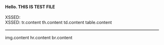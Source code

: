 <h4>Hello. THIS IS TEST FILE</h4>
<div>XSSED:</div>
XSSED:<walkthrough-web-preview-icon accesskey="accesskey.value<xxx>'sd" autocapitalize="autocapitalize.value<xxx>'sd" class="class.value<xxx>'sd" contenteditable="contenteditable.value<xxx>'sd" data-xss="data-*.value<xxx>'sd" dir="dir.value<xxx>'sd" draggable="draggable.value<xxx>'sd" hidden="hidden.value<xxx>'sd" id="id.value<xxx>'sd" itemprop="itemprop.value<xxx>'sd" lang="lang.value<xxx>'sd" role="role.value<xxx>'sd" slot="slot.value<xxx>'sd" spellcheck="spellcheck.value<xxx>'sd" style="style.value<xxx>'sd" tabindex="tabindex.value<xxx>'sd" title="title.value<xxx>'sd" translate="translate.value<xxx>'sd">walkthrough-web-preview-icon.content</walkthrough-web-preview-icon>
<walkthrough-watcher-block accesskey="accesskey.value<xxx>'sd" autocapitalize="autocapitalize.value<xxx>'sd" class="class.value<xxx>'sd" contenteditable="contenteditable.value<xxx>'sd" data-xss="data-*.value<xxx>'sd" dir="dir.value<xxx>'sd" draggable="draggable.value<xxx>'sd" hidden="hidden.value<xxx>'sd" id="id.value<xxx>'sd" itemprop="itemprop.value<xxx>'sd" lang="lang.value<xxx>'sd" role="role.value<xxx>'sd" slot="slot.value<xxx>'sd" spellcheck="spellcheck.value<xxx>'sd" style="style.value<xxx>'sd" tabindex="tabindex.value<xxx>'sd" title="title.value<xxx>'sd" translate="translate.value<xxx>'sd">walkthrough-watcher-block.content</walkthrough-watcher-block>
<walkthrough-visibility-analytics accesskey="accesskey.value<xxx>'sd" autocapitalize="autocapitalize.value<xxx>'sd" class="class.value<xxx>'sd" contenteditable="contenteditable.value<xxx>'sd" data-xss="data-*.value<xxx>'sd" dir="dir.value<xxx>'sd" draggable="draggable.value<xxx>'sd" hidden="hidden.value<xxx>'sd" id="id.value<xxx>'sd" itemprop="itemprop.value<xxx>'sd" lang="lang.value<xxx>'sd" role="role.value<xxx>'sd" slot="slot.value<xxx>'sd" spellcheck="spellcheck.value<xxx>'sd" style="style.value<xxx>'sd" tabindex="tabindex.value<xxx>'sd" title="title.value<xxx>'sd" translate="translate.value<xxx>'sd">walkthrough-visibility-analytics.content</walkthrough-visibility-analytics>
<walkthrough-tutorial-duration accesskey="accesskey.value<xxx>'sd" autocapitalize="autocapitalize.value<xxx>'sd" class="class.value<xxx>'sd" contenteditable="contenteditable.value<xxx>'sd" data-xss="data-*.value<xxx>'sd" dir="dir.value<xxx>'sd" draggable="draggable.value<xxx>'sd" hidden="hidden.value<xxx>'sd" id="id.value<xxx>'sd" itemprop="itemprop.value<xxx>'sd" lang="lang.value<xxx>'sd" role="role.value<xxx>'sd" slot="slot.value<xxx>'sd" spellcheck="spellcheck.value<xxx>'sd" style="style.value<xxx>'sd" tabindex="tabindex.value<xxx>'sd" title="title.value<xxx>'sd" translate="translate.value<xxx>'sd">walkthrough-tutorial-duration.content</walkthrough-tutorial-duration>
<walkthrough-tutorial-difficulty accesskey="accesskey.value<xxx>'sd" autocapitalize="autocapitalize.value<xxx>'sd" class="class.value<xxx>'sd" contenteditable="contenteditable.value<xxx>'sd" data-xss="data-*.value<xxx>'sd" dir="dir.value<xxx>'sd" draggable="draggable.value<xxx>'sd" hidden="hidden.value<xxx>'sd" id="id.value<xxx>'sd" itemprop="itemprop.value<xxx>'sd" lang="lang.value<xxx>'sd" role="role.value<xxx>'sd" slot="slot.value<xxx>'sd" spellcheck="spellcheck.value<xxx>'sd" style="style.value<xxx>'sd" tabindex="tabindex.value<xxx>'sd" title="title.value<xxx>'sd" translate="translate.value<xxx>'sd">walkthrough-tutorial-difficulty.content</walkthrough-tutorial-difficulty>
<walkthrough-tutorial-card accesskey="accesskey.value<xxx>'sd" autocapitalize="autocapitalize.value<xxx>'sd" class="class.value<xxx>'sd" contenteditable="contenteditable.value<xxx>'sd" data-xss="data-*.value<xxx>'sd" dir="dir.value<xxx>'sd" draggable="draggable.value<xxx>'sd" hidden="hidden.value<xxx>'sd" id="id.value<xxx>'sd" itemprop="itemprop.value<xxx>'sd" lang="lang.value<xxx>'sd" role="role.value<xxx>'sd" slot="slot.value<xxx>'sd" spellcheck="spellcheck.value<xxx>'sd" style="style.value<xxx>'sd" tabindex="tabindex.value<xxx>'sd" title="title.value<xxx>'sd" translate="translate.value<xxx>'sd">walkthrough-tutorial-card.content</walkthrough-tutorial-card>
<walkthrough-test accesskey="accesskey.value<xxx>'sd" autocapitalize="autocapitalize.value<xxx>'sd" class="class.value<xxx>'sd" contenteditable="contenteditable.value<xxx>'sd" data-xss="data-*.value<xxx>'sd" dir="dir.value<xxx>'sd" draggable="draggable.value<xxx>'sd" hidden="hidden.value<xxx>'sd" id="id.value<xxx>'sd" itemprop="itemprop.value<xxx>'sd" lang="lang.value<xxx>'sd" role="role.value<xxx>'sd" slot="slot.value<xxx>'sd" spellcheck="spellcheck.value<xxx>'sd" style="style.value<xxx>'sd" tabindex="tabindex.value<xxx>'sd" title="title.value<xxx>'sd" translate="translate.value<xxx>'sd">walkthrough-test.content</walkthrough-test>
<walkthrough-spotlight-pointer accesskey="accesskey.value<xxx>'sd" autocapitalize="autocapitalize.value<xxx>'sd" class="class.value<xxx>'sd" contenteditable="contenteditable.value<xxx>'sd" data-xss="data-*.value<xxx>'sd" dir="dir.value<xxx>'sd" draggable="draggable.value<xxx>'sd" hidden="hidden.value<xxx>'sd" id="id.value<xxx>'sd" itemprop="itemprop.value<xxx>'sd" lang="lang.value<xxx>'sd" role="role.value<xxx>'sd" slot="slot.value<xxx>'sd" spellcheck="spellcheck.value<xxx>'sd" style="style.value<xxx>'sd" tabindex="tabindex.value<xxx>'sd" title="title.value<xxx>'sd" translate="translate.value<xxx>'sd">walkthrough-spotlight-pointer.content</walkthrough-spotlight-pointer>
<walkthrough-related-content accesskey="accesskey.value<xxx>'sd" autocapitalize="autocapitalize.value<xxx>'sd" class="class.value<xxx>'sd" contenteditable="contenteditable.value<xxx>'sd" data-xss="data-*.value<xxx>'sd" dir="dir.value<xxx>'sd" draggable="draggable.value<xxx>'sd" hidden="hidden.value<xxx>'sd" id="id.value<xxx>'sd" itemprop="itemprop.value<xxx>'sd" lang="lang.value<xxx>'sd" role="role.value<xxx>'sd" slot="slot.value<xxx>'sd" spellcheck="spellcheck.value<xxx>'sd" style="style.value<xxx>'sd" tabindex="tabindex.value<xxx>'sd" title="title.value<xxx>'sd" translate="translate.value<xxx>'sd">walkthrough-related-content.content</walkthrough-related-content>
<walkthrough-project-setup accesskey="accesskey.value<xxx>'sd" autocapitalize="autocapitalize.value<xxx>'sd" class="class.value<xxx>'sd" contenteditable="contenteditable.value<xxx>'sd" data-xss="data-*.value<xxx>'sd" dir="dir.value<xxx>'sd" draggable="draggable.value<xxx>'sd" hidden="hidden.value<xxx>'sd" id="id.value<xxx>'sd" itemprop="itemprop.value<xxx>'sd" lang="lang.value<xxx>'sd" role="role.value<xxx>'sd" slot="slot.value<xxx>'sd" spellcheck="spellcheck.value<xxx>'sd" style="style.value<xxx>'sd" tabindex="tabindex.value<xxx>'sd" title="title.value<xxx>'sd" translate="translate.value<xxx>'sd">walkthrough-project-setup.content</walkthrough-project-setup>
<walkthrough-pin-section-icon accesskey="accesskey.value<xxx>'sd" autocapitalize="autocapitalize.value<xxx>'sd" class="class.value<xxx>'sd" contenteditable="contenteditable.value<xxx>'sd" data-xss="data-*.value<xxx>'sd" dir="dir.value<xxx>'sd" draggable="draggable.value<xxx>'sd" hidden="hidden.value<xxx>'sd" id="id.value<xxx>'sd" itemprop="itemprop.value<xxx>'sd" lang="lang.value<xxx>'sd" role="role.value<xxx>'sd" slot="slot.value<xxx>'sd" spellcheck="spellcheck.value<xxx>'sd" style="style.value<xxx>'sd" tabindex="tabindex.value<xxx>'sd" title="title.value<xxx>'sd" translate="translate.value<xxx>'sd">walkthrough-pin-section-icon.content</walkthrough-pin-section-icon>
<walkthrough-path-nav accesskey="accesskey.value<xxx>'sd" autocapitalize="autocapitalize.value<xxx>'sd" class="class.value<xxx>'sd" contenteditable="contenteditable.value<xxx>'sd" data-xss="data-*.value<xxx>'sd" dir="dir.value<xxx>'sd" draggable="draggable.value<xxx>'sd" hidden="hidden.value<xxx>'sd" id="id.value<xxx>'sd" itemprop="itemprop.value<xxx>'sd" lang="lang.value<xxx>'sd" role="role.value<xxx>'sd" slot="slot.value<xxx>'sd" spellcheck="spellcheck.value<xxx>'sd" style="style.value<xxx>'sd" tabindex="tabindex.value<xxx>'sd" title="title.value<xxx>'sd" translate="translate.value<xxx>'sd">walkthrough-path-nav.content</walkthrough-path-nav>
<walkthrough-panel-category accesskey="accesskey.value<xxx>'sd" autocapitalize="autocapitalize.value<xxx>'sd" class="class.value<xxx>'sd" contenteditable="contenteditable.value<xxx>'sd" data-xss="data-*.value<xxx>'sd" dir="dir.value<xxx>'sd" draggable="draggable.value<xxx>'sd" hidden="hidden.value<xxx>'sd" id="id.value<xxx>'sd" itemprop="itemprop.value<xxx>'sd" lang="lang.value<xxx>'sd" role="role.value<xxx>'sd" slot="slot.value<xxx>'sd" spellcheck="spellcheck.value<xxx>'sd" style="style.value<xxx>'sd" tabindex="tabindex.value<xxx>'sd" title="title.value<xxx>'sd" translate="translate.value<xxx>'sd">walkthrough-panel-category.content</walkthrough-panel-category>
<walkthrough-open-cloud-shell-button accesskey="accesskey.value<xxx>'sd" autocapitalize="autocapitalize.value<xxx>'sd" class="class.value<xxx>'sd" contenteditable="contenteditable.value<xxx>'sd" data-xss="data-*.value<xxx>'sd" dir="dir.value<xxx>'sd" draggable="draggable.value<xxx>'sd" hidden="hidden.value<xxx>'sd" id="id.value<xxx>'sd" itemprop="itemprop.value<xxx>'sd" lang="lang.value<xxx>'sd" role="role.value<xxx>'sd" slot="slot.value<xxx>'sd" spellcheck="spellcheck.value<xxx>'sd" style="style.value<xxx>'sd" tabindex="tabindex.value<xxx>'sd" title="title.value<xxx>'sd" translate="translate.value<xxx>'sd">walkthrough-open-cloud-shell-button.content</walkthrough-open-cloud-shell-button>
<walkthrough-notification-menu-icon accesskey="accesskey.value<xxx>'sd" autocapitalize="autocapitalize.value<xxx>'sd" class="class.value<xxx>'sd" contenteditable="contenteditable.value<xxx>'sd" data-xss="data-*.value<xxx>'sd" dir="dir.value<xxx>'sd" draggable="draggable.value<xxx>'sd" hidden="hidden.value<xxx>'sd" id="id.value<xxx>'sd" itemprop="itemprop.value<xxx>'sd" lang="lang.value<xxx>'sd" role="role.value<xxx>'sd" slot="slot.value<xxx>'sd" spellcheck="spellcheck.value<xxx>'sd" style="style.value<xxx>'sd" tabindex="tabindex.value<xxx>'sd" title="title.value<xxx>'sd" translate="translate.value<xxx>'sd">walkthrough-notification-menu-icon.content</walkthrough-notification-menu-icon>
<walkthrough-nav-menu-icon accesskey="accesskey.value<xxx>'sd" autocapitalize="autocapitalize.value<xxx>'sd" class="class.value<xxx>'sd" contenteditable="contenteditable.value<xxx>'sd" data-xss="data-*.value<xxx>'sd" dir="dir.value<xxx>'sd" draggable="draggable.value<xxx>'sd" hidden="hidden.value<xxx>'sd" id="id.value<xxx>'sd" itemprop="itemprop.value<xxx>'sd" lang="lang.value<xxx>'sd" role="role.value<xxx>'sd" slot="slot.value<xxx>'sd" spellcheck="spellcheck.value<xxx>'sd" style="style.value<xxx>'sd" tabindex="tabindex.value<xxx>'sd" title="title.value<xxx>'sd" translate="translate.value<xxx>'sd">walkthrough-nav-menu-icon.content</walkthrough-nav-menu-icon>
<walkthrough-more-icon accesskey="accesskey.value<xxx>'sd" autocapitalize="autocapitalize.value<xxx>'sd" class="class.value<xxx>'sd" contenteditable="contenteditable.value<xxx>'sd" data-xss="data-*.value<xxx>'sd" dir="dir.value<xxx>'sd" draggable="draggable.value<xxx>'sd" hidden="hidden.value<xxx>'sd" id="id.value<xxx>'sd" itemprop="itemprop.value<xxx>'sd" lang="lang.value<xxx>'sd" role="role.value<xxx>'sd" slot="slot.value<xxx>'sd" spellcheck="spellcheck.value<xxx>'sd" style="style.value<xxx>'sd" tabindex="tabindex.value<xxx>'sd" title="title.value<xxx>'sd" translate="translate.value<xxx>'sd">walkthrough-more-icon.content</walkthrough-more-icon>
<walkthrough-more-horizontal-icon accesskey="accesskey.value<xxx>'sd" autocapitalize="autocapitalize.value<xxx>'sd" class="class.value<xxx>'sd" contenteditable="contenteditable.value<xxx>'sd" data-xss="data-*.value<xxx>'sd" dir="dir.value<xxx>'sd" draggable="draggable.value<xxx>'sd" hidden="hidden.value<xxx>'sd" id="id.value<xxx>'sd" itemprop="itemprop.value<xxx>'sd" lang="lang.value<xxx>'sd" role="role.value<xxx>'sd" slot="slot.value<xxx>'sd" spellcheck="spellcheck.value<xxx>'sd" style="style.value<xxx>'sd" tabindex="tabindex.value<xxx>'sd" title="title.value<xxx>'sd" translate="translate.value<xxx>'sd">walkthrough-more-horizontal-icon.content</walkthrough-more-horizontal-icon>
<walkthrough-load-tutorial-url accesskey="accesskey.value<xxx>'sd" autocapitalize="autocapitalize.value<xxx>'sd" class="class.value<xxx>'sd" contenteditable="contenteditable.value<xxx>'sd" data-xss="data-*.value<xxx>'sd" dir="dir.value<xxx>'sd" draggable="draggable.value<xxx>'sd" hidden="hidden.value<xxx>'sd" id="id.value<xxx>'sd" itemprop="itemprop.value<xxx>'sd" lang="lang.value<xxx>'sd" role="role.value<xxx>'sd" slot="slot.value<xxx>'sd" spellcheck="spellcheck.value<xxx>'sd" style="style.value<xxx>'sd" tabindex="tabindex.value<xxx>'sd" title="title.value<xxx>'sd" translate="translate.value<xxx>'sd">walkthrough-load-tutorial-url.content</walkthrough-load-tutorial-url>
<walkthrough-inline-feedback accesskey="accesskey.value<xxx>'sd" autocapitalize="autocapitalize.value<xxx>'sd" class="class.value<xxx>'sd" contenteditable="contenteditable.value<xxx>'sd" data-xss="data-*.value<xxx>'sd" dir="dir.value<xxx>'sd" draggable="draggable.value<xxx>'sd" hidden="hidden.value<xxx>'sd" id="id.value<xxx>'sd" itemprop="itemprop.value<xxx>'sd" lang="lang.value<xxx>'sd" role="role.value<xxx>'sd" slot="slot.value<xxx>'sd" spellcheck="spellcheck.value<xxx>'sd" style="style.value<xxx>'sd" tabindex="tabindex.value<xxx>'sd" title="title.value<xxx>'sd" translate="translate.value<xxx>'sd">walkthrough-inline-feedback.content</walkthrough-inline-feedback>
<walkthrough-info-message accesskey="accesskey.value<xxx>'sd" autocapitalize="autocapitalize.value<xxx>'sd" class="class.value<xxx>'sd" contenteditable="contenteditable.value<xxx>'sd" data-xss="data-*.value<xxx>'sd" dir="dir.value<xxx>'sd" draggable="draggable.value<xxx>'sd" hidden="hidden.value<xxx>'sd" id="id.value<xxx>'sd" itemprop="itemprop.value<xxx>'sd" lang="lang.value<xxx>'sd" role="role.value<xxx>'sd" slot="slot.value<xxx>'sd" spellcheck="spellcheck.value<xxx>'sd" style="style.value<xxx>'sd" tabindex="tabindex.value<xxx>'sd" title="title.value<xxx>'sd" translate="translate.value<xxx>'sd">walkthrough-info-message.content</walkthrough-info-message>
<walkthrough-header-content accesskey="accesskey.value<xxx>'sd" autocapitalize="autocapitalize.value<xxx>'sd" class="class.value<xxx>'sd" contenteditable="contenteditable.value<xxx>'sd" data-xss="data-*.value<xxx>'sd" dir="dir.value<xxx>'sd" draggable="draggable.value<xxx>'sd" hidden="hidden.value<xxx>'sd" id="id.value<xxx>'sd" itemprop="itemprop.value<xxx>'sd" lang="lang.value<xxx>'sd" role="role.value<xxx>'sd" slot="slot.value<xxx>'sd" spellcheck="spellcheck.value<xxx>'sd" style="style.value<xxx>'sd" tabindex="tabindex.value<xxx>'sd" title="title.value<xxx>'sd" translate="translate.value<xxx>'sd">walkthrough-header-content.content</walkthrough-header-content>
<walkthrough-footnote accesskey="accesskey.value<xxx>'sd" autocapitalize="autocapitalize.value<xxx>'sd" class="class.value<xxx>'sd" contenteditable="contenteditable.value<xxx>'sd" data-xss="data-*.value<xxx>'sd" dir="dir.value<xxx>'sd" draggable="draggable.value<xxx>'sd" hidden="hidden.value<xxx>'sd" id="id.value<xxx>'sd" itemprop="itemprop.value<xxx>'sd" lang="lang.value<xxx>'sd" role="role.value<xxx>'sd" slot="slot.value<xxx>'sd" spellcheck="spellcheck.value<xxx>'sd" style="style.value<xxx>'sd" tabindex="tabindex.value<xxx>'sd" title="title.value<xxx>'sd" translate="translate.value<xxx>'sd">walkthrough-footnote.content</walkthrough-footnote>
<walkthrough-finish-button accesskey="accesskey.value<xxx>'sd" autocapitalize="autocapitalize.value<xxx>'sd" class="class.value<xxx>'sd" contenteditable="contenteditable.value<xxx>'sd" data-xss="data-*.value<xxx>'sd" dir="dir.value<xxx>'sd" draggable="draggable.value<xxx>'sd" hidden="hidden.value<xxx>'sd" id="id.value<xxx>'sd" itemprop="itemprop.value<xxx>'sd" lang="lang.value<xxx>'sd" role="role.value<xxx>'sd" slot="slot.value<xxx>'sd" spellcheck="spellcheck.value<xxx>'sd" style="style.value<xxx>'sd" tabindex="tabindex.value<xxx>'sd" title="title.value<xxx>'sd" translate="translate.value<xxx>'sd">walkthrough-finish-button.content</walkthrough-finish-button>
<walkthrough-enable-apis accesskey="accesskey.value<xxx>'sd" autocapitalize="autocapitalize.value<xxx>'sd" class="class.value<xxx>'sd" contenteditable="contenteditable.value<xxx>'sd" data-xss="data-*.value<xxx>'sd" dir="dir.value<xxx>'sd" draggable="draggable.value<xxx>'sd" hidden="hidden.value<xxx>'sd" id="id.value<xxx>'sd" itemprop="itemprop.value<xxx>'sd" lang="lang.value<xxx>'sd" role="role.value<xxx>'sd" slot="slot.value<xxx>'sd" spellcheck="spellcheck.value<xxx>'sd" style="style.value<xxx>'sd" tabindex="tabindex.value<xxx>'sd" title="title.value<xxx>'sd" translate="translate.value<xxx>'sd">walkthrough-enable-apis.content</walkthrough-enable-apis>
<walkthrough-editor-spotlight accesskey="accesskey.value<xxx>'sd" autocapitalize="autocapitalize.value<xxx>'sd" class="class.value<xxx>'sd" contenteditable="contenteditable.value<xxx>'sd" data-xss="data-*.value<xxx>'sd" dir="dir.value<xxx>'sd" draggable="draggable.value<xxx>'sd" hidden="hidden.value<xxx>'sd" id="id.value<xxx>'sd" itemprop="itemprop.value<xxx>'sd" lang="lang.value<xxx>'sd" role="role.value<xxx>'sd" slot="slot.value<xxx>'sd" spellcheck="spellcheck.value<xxx>'sd" style="style.value<xxx>'sd" tabindex="tabindex.value<xxx>'sd" title="title.value<xxx>'sd" translate="translate.value<xxx>'sd">walkthrough-editor-spotlight.content</walkthrough-editor-spotlight>
<walkthrough-editor-select-regex accesskey="accesskey.value<xxx>'sd" autocapitalize="autocapitalize.value<xxx>'sd" class="class.value<xxx>'sd" contenteditable="contenteditable.value<xxx>'sd" data-xss="data-*.value<xxx>'sd" dir="dir.value<xxx>'sd" draggable="draggable.value<xxx>'sd" hidden="hidden.value<xxx>'sd" id="id.value<xxx>'sd" itemprop="itemprop.value<xxx>'sd" lang="lang.value<xxx>'sd" role="role.value<xxx>'sd" slot="slot.value<xxx>'sd" spellcheck="spellcheck.value<xxx>'sd" style="style.value<xxx>'sd" tabindex="tabindex.value<xxx>'sd" title="title.value<xxx>'sd" translate="translate.value<xxx>'sd">walkthrough-editor-select-regex.content</walkthrough-editor-select-regex>
<walkthrough-editor-select-line accesskey="accesskey.value<xxx>'sd" autocapitalize="autocapitalize.value<xxx>'sd" class="class.value<xxx>'sd" contenteditable="contenteditable.value<xxx>'sd" data-xss="data-*.value<xxx>'sd" dir="dir.value<xxx>'sd" draggable="draggable.value<xxx>'sd" hidden="hidden.value<xxx>'sd" id="id.value<xxx>'sd" itemprop="itemprop.value<xxx>'sd" lang="lang.value<xxx>'sd" role="role.value<xxx>'sd" slot="slot.value<xxx>'sd" spellcheck="spellcheck.value<xxx>'sd" style="style.value<xxx>'sd" tabindex="tabindex.value<xxx>'sd" title="title.value<xxx>'sd" translate="translate.value<xxx>'sd">walkthrough-editor-select-line.content</walkthrough-editor-select-line>
<walkthrough-editor-open-file accesskey="accesskey.value<xxx>'sd" autocapitalize="autocapitalize.value<xxx>'sd" class="class.value<xxx>'sd" contenteditable="contenteditable.value<xxx>'sd" data-xss="data-*.value<xxx>'sd" dir="dir.value<xxx>'sd" draggable="draggable.value<xxx>'sd" hidden="hidden.value<xxx>'sd" id="id.value<xxx>'sd" itemprop="itemprop.value<xxx>'sd" lang="lang.value<xxx>'sd" role="role.value<xxx>'sd" slot="slot.value<xxx>'sd" spellcheck="spellcheck.value<xxx>'sd" style="style.value<xxx>'sd" tabindex="tabindex.value<xxx>'sd" title="title.value<xxx>'sd" translate="translate.value<xxx>'sd">walkthrough-editor-open-file.content</walkthrough-editor-open-file>
<walkthrough-disable-features accesskey="accesskey.value<xxx>'sd" autocapitalize="autocapitalize.value<xxx>'sd" class="class.value<xxx>'sd" contenteditable="contenteditable.value<xxx>'sd" data-xss="data-*.value<xxx>'sd" dir="dir.value<xxx>'sd" draggable="draggable.value<xxx>'sd" hidden="hidden.value<xxx>'sd" id="id.value<xxx>'sd" itemprop="itemprop.value<xxx>'sd" lang="lang.value<xxx>'sd" role="role.value<xxx>'sd" slot="slot.value<xxx>'sd" spellcheck="spellcheck.value<xxx>'sd" style="style.value<xxx>'sd" tabindex="tabindex.value<xxx>'sd" title="title.value<xxx>'sd" translate="translate.value<xxx>'sd">walkthrough-disable-features.content</walkthrough-disable-features>
<walkthrough-conclusion-trophy accesskey="accesskey.value<xxx>'sd" autocapitalize="autocapitalize.value<xxx>'sd" class="class.value<xxx>'sd" contenteditable="contenteditable.value<xxx>'sd" data-xss="data-*.value<xxx>'sd" dir="dir.value<xxx>'sd" draggable="draggable.value<xxx>'sd" hidden="hidden.value<xxx>'sd" id="id.value<xxx>'sd" itemprop="itemprop.value<xxx>'sd" lang="lang.value<xxx>'sd" role="role.value<xxx>'sd" slot="slot.value<xxx>'sd" spellcheck="spellcheck.value<xxx>'sd" style="style.value<xxx>'sd" tabindex="tabindex.value<xxx>'sd" title="title.value<xxx>'sd" translate="translate.value<xxx>'sd">walkthrough-conclusion-trophy.content</walkthrough-conclusion-trophy>
<walkthrough-code-block accesskey="accesskey.value<xxx>'sd" autocapitalize="autocapitalize.value<xxx>'sd" class="class.value<xxx>'sd" contenteditable="contenteditable.value<xxx>'sd" data-xss="data-*.value<xxx>'sd" dir="dir.value<xxx>'sd" draggable="draggable.value<xxx>'sd" hidden="hidden.value<xxx>'sd" id="id.value<xxx>'sd" itemprop="itemprop.value<xxx>'sd" lang="lang.value<xxx>'sd" role="role.value<xxx>'sd" slot="slot.value<xxx>'sd" spellcheck="spellcheck.value<xxx>'sd" style="style.value<xxx>'sd" tabindex="tabindex.value<xxx>'sd" title="title.value<xxx>'sd" translate="translate.value<xxx>'sd">walkthrough-code-block.content</walkthrough-code-block>
<walkthrough-cloud-shell-settings-icon accesskey="accesskey.value<xxx>'sd" autocapitalize="autocapitalize.value<xxx>'sd" class="class.value<xxx>'sd" contenteditable="contenteditable.value<xxx>'sd" data-xss="data-*.value<xxx>'sd" dir="dir.value<xxx>'sd" draggable="draggable.value<xxx>'sd" hidden="hidden.value<xxx>'sd" id="id.value<xxx>'sd" itemprop="itemprop.value<xxx>'sd" lang="lang.value<xxx>'sd" role="role.value<xxx>'sd" slot="slot.value<xxx>'sd" spellcheck="spellcheck.value<xxx>'sd" style="style.value<xxx>'sd" tabindex="tabindex.value<xxx>'sd" title="title.value<xxx>'sd" translate="translate.value<xxx>'sd">walkthrough-cloud-shell-settings-icon.content</walkthrough-cloud-shell-settings-icon>
<walkthrough-cloud-shell-maximize-icon accesskey="accesskey.value<xxx>'sd" autocapitalize="autocapitalize.value<xxx>'sd" class="class.value<xxx>'sd" contenteditable="contenteditable.value<xxx>'sd" data-xss="data-*.value<xxx>'sd" dir="dir.value<xxx>'sd" draggable="draggable.value<xxx>'sd" hidden="hidden.value<xxx>'sd" id="id.value<xxx>'sd" itemprop="itemprop.value<xxx>'sd" lang="lang.value<xxx>'sd" role="role.value<xxx>'sd" slot="slot.value<xxx>'sd" spellcheck="spellcheck.value<xxx>'sd" style="style.value<xxx>'sd" tabindex="tabindex.value<xxx>'sd" title="title.value<xxx>'sd" translate="translate.value<xxx>'sd">walkthrough-cloud-shell-maximize-icon.content</walkthrough-cloud-shell-maximize-icon>
<walkthrough-cloud-shell-icon accesskey="accesskey.value<xxx>'sd" autocapitalize="autocapitalize.value<xxx>'sd" class="class.value<xxx>'sd" contenteditable="contenteditable.value<xxx>'sd" data-xss="data-*.value<xxx>'sd" dir="dir.value<xxx>'sd" draggable="draggable.value<xxx>'sd" hidden="hidden.value<xxx>'sd" id="id.value<xxx>'sd" itemprop="itemprop.value<xxx>'sd" lang="lang.value<xxx>'sd" role="role.value<xxx>'sd" slot="slot.value<xxx>'sd" spellcheck="spellcheck.value<xxx>'sd" style="style.value<xxx>'sd" tabindex="tabindex.value<xxx>'sd" title="title.value<xxx>'sd" translate="translate.value<xxx>'sd">walkthrough-cloud-shell-icon.content</walkthrough-cloud-shell-icon>
<walkthrough-cloud-shell-editor-icon accesskey="accesskey.value<xxx>'sd" autocapitalize="autocapitalize.value<xxx>'sd" class="class.value<xxx>'sd" contenteditable="contenteditable.value<xxx>'sd" data-xss="data-*.value<xxx>'sd" dir="dir.value<xxx>'sd" draggable="draggable.value<xxx>'sd" hidden="hidden.value<xxx>'sd" id="id.value<xxx>'sd" itemprop="itemprop.value<xxx>'sd" lang="lang.value<xxx>'sd" role="role.value<xxx>'sd" slot="slot.value<xxx>'sd" spellcheck="spellcheck.value<xxx>'sd" style="style.value<xxx>'sd" tabindex="tabindex.value<xxx>'sd" title="title.value<xxx>'sd" translate="translate.value<xxx>'sd">walkthrough-cloud-shell-editor-icon.content</walkthrough-cloud-shell-editor-icon>
<var accesskey="accesskey.value<xxx>'sd" autocapitalize="autocapitalize.value<xxx>'sd" class="class.value<xxx>'sd" contenteditable="contenteditable.value<xxx>'sd" data-xss="data-*.value<xxx>'sd" dir="dir.value<xxx>'sd" draggable="draggable.value<xxx>'sd" hidden="hidden.value<xxx>'sd" id="id.value<xxx>'sd" itemprop="itemprop.value<xxx>'sd" lang="lang.value<xxx>'sd" role="role.value<xxx>'sd" slot="slot.value<xxx>'sd" spellcheck="spellcheck.value<xxx>'sd" style="style.value<xxx>'sd" tabindex="tabindex.value<xxx>'sd" title="title.value<xxx>'sd" translate="translate.value<xxx>'sd">var.content</var>
<ul accesskey="accesskey.value<xxx>'sd" autocapitalize="autocapitalize.value<xxx>'sd" class="class.value<xxx>'sd" contenteditable="contenteditable.value<xxx>'sd" data-xss="data-*.value<xxx>'sd" dir="dir.value<xxx>'sd" draggable="draggable.value<xxx>'sd" hidden="hidden.value<xxx>'sd" id="id.value<xxx>'sd" itemprop="itemprop.value<xxx>'sd" lang="lang.value<xxx>'sd" role="role.value<xxx>'sd" slot="slot.value<xxx>'sd" spellcheck="spellcheck.value<xxx>'sd" style="style.value<xxx>'sd" tabindex="tabindex.value<xxx>'sd" title="title.value<xxx>'sd" translate="translate.value<xxx>'sd">ul.content</ul>
<tr align="align.value<xxx>'sd" bgcolor="bgcolor.value<xxx>'sd" accesskey="accesskey.value<xxx>'sd" autocapitalize="autocapitalize.value<xxx>'sd" class="class.value<xxx>'sd" contenteditable="contenteditable.value<xxx>'sd" data-xss="data-*.value<xxx>'sd" dir="dir.value<xxx>'sd" draggable="draggable.value<xxx>'sd" hidden="hidden.value<xxx>'sd" id="id.value<xxx>'sd" itemprop="itemprop.value<xxx>'sd" lang="lang.value<xxx>'sd" role="role.value<xxx>'sd" slot="slot.value<xxx>'sd" spellcheck="spellcheck.value<xxx>'sd" style="style.value<xxx>'sd" tabindex="tabindex.value<xxx>'sd" title="title.value<xxx>'sd" translate="translate.value<xxx>'sd">tr.content</tr>
<th align="align.value<xxx>'sd" background="background.value<xxx>'sd" bgcolor="bgcolor.value<xxx>'sd" colspan="colspan.value<xxx>'sd" headers="headers.value<xxx>'sd" rowspan="rowspan.value<xxx>'sd" scope="scope.value<xxx>'sd" accesskey="accesskey.value<xxx>'sd" autocapitalize="autocapitalize.value<xxx>'sd" class="class.value<xxx>'sd" contenteditable="contenteditable.value<xxx>'sd" data-xss="data-*.value<xxx>'sd" dir="dir.value<xxx>'sd" draggable="draggable.value<xxx>'sd" hidden="hidden.value<xxx>'sd" id="id.value<xxx>'sd" itemprop="itemprop.value<xxx>'sd" lang="lang.value<xxx>'sd" role="role.value<xxx>'sd" slot="slot.value<xxx>'sd" spellcheck="spellcheck.value<xxx>'sd" style="style.value<xxx>'sd" tabindex="tabindex.value<xxx>'sd" title="title.value<xxx>'sd" translate="translate.value<xxx>'sd">th.content</th>
<td align="align.value<xxx>'sd" background="background.value<xxx>'sd" bgcolor="bgcolor.value<xxx>'sd" colspan="colspan.value<xxx>'sd" headers="headers.value<xxx>'sd" rowspan="rowspan.value<xxx>'sd" accesskey="accesskey.value<xxx>'sd" autocapitalize="autocapitalize.value<xxx>'sd" class="class.value<xxx>'sd" contenteditable="contenteditable.value<xxx>'sd" data-xss="data-*.value<xxx>'sd" dir="dir.value<xxx>'sd" draggable="draggable.value<xxx>'sd" hidden="hidden.value<xxx>'sd" id="id.value<xxx>'sd" itemprop="itemprop.value<xxx>'sd" lang="lang.value<xxx>'sd" role="role.value<xxx>'sd" slot="slot.value<xxx>'sd" spellcheck="spellcheck.value<xxx>'sd" style="style.value<xxx>'sd" tabindex="tabindex.value<xxx>'sd" title="title.value<xxx>'sd" translate="translate.value<xxx>'sd">td.content</td>
<table align="align.value<xxx>'sd" background="background.value<xxx>'sd" bgcolor="bgcolor.value<xxx>'sd" border="border.value<xxx>'sd" summary="summary.value<xxx>'sd" accesskey="accesskey.value<xxx>'sd" autocapitalize="autocapitalize.value<xxx>'sd" class="class.value<xxx>'sd" contenteditable="contenteditable.value<xxx>'sd" data-xss="data-*.value<xxx>'sd" dir="dir.value<xxx>'sd" draggable="draggable.value<xxx>'sd" hidden="hidden.value<xxx>'sd" id="id.value<xxx>'sd" itemprop="itemprop.value<xxx>'sd" lang="lang.value<xxx>'sd" role="role.value<xxx>'sd" slot="slot.value<xxx>'sd" spellcheck="spellcheck.value<xxx>'sd" style="style.value<xxx>'sd" tabindex="tabindex.value<xxx>'sd" title="title.value<xxx>'sd" translate="translate.value<xxx>'sd">table.content</table>
<strong accesskey="accesskey.value<xxx>'sd" autocapitalize="autocapitalize.value<xxx>'sd" class="class.value<xxx>'sd" contenteditable="contenteditable.value<xxx>'sd" data-xss="data-*.value<xxx>'sd" dir="dir.value<xxx>'sd" draggable="draggable.value<xxx>'sd" hidden="hidden.value<xxx>'sd" id="id.value<xxx>'sd" itemprop="itemprop.value<xxx>'sd" lang="lang.value<xxx>'sd" role="role.value<xxx>'sd" slot="slot.value<xxx>'sd" spellcheck="spellcheck.value<xxx>'sd" style="style.value<xxx>'sd" tabindex="tabindex.value<xxx>'sd" title="title.value<xxx>'sd" translate="translate.value<xxx>'sd">strong.content</strong>
<span accesskey="accesskey.value<xxx>'sd" autocapitalize="autocapitalize.value<xxx>'sd" class="class.value<xxx>'sd" contenteditable="contenteditable.value<xxx>'sd" data-xss="data-*.value<xxx>'sd" dir="dir.value<xxx>'sd" draggable="draggable.value<xxx>'sd" hidden="hidden.value<xxx>'sd" id="id.value<xxx>'sd" itemprop="itemprop.value<xxx>'sd" lang="lang.value<xxx>'sd" role="role.value<xxx>'sd" slot="slot.value<xxx>'sd" spellcheck="spellcheck.value<xxx>'sd" style="style.value<xxx>'sd" tabindex="tabindex.value<xxx>'sd" title="title.value<xxx>'sd" translate="translate.value<xxx>'sd">span.content</span>
<pre accesskey="accesskey.value<xxx>'sd" autocapitalize="autocapitalize.value<xxx>'sd" class="class.value<xxx>'sd" contenteditable="contenteditable.value<xxx>'sd" data-xss="data-*.value<xxx>'sd" dir="dir.value<xxx>'sd" draggable="draggable.value<xxx>'sd" hidden="hidden.value<xxx>'sd" id="id.value<xxx>'sd" itemprop="itemprop.value<xxx>'sd" lang="lang.value<xxx>'sd" role="role.value<xxx>'sd" slot="slot.value<xxx>'sd" spellcheck="spellcheck.value<xxx>'sd" style="style.value<xxx>'sd" tabindex="tabindex.value<xxx>'sd" title="title.value<xxx>'sd" translate="translate.value<xxx>'sd">pre.content</pre>
<p accesskey="accesskey.value<xxx>'sd" autocapitalize="autocapitalize.value<xxx>'sd" class="class.value<xxx>'sd" contenteditable="contenteditable.value<xxx>'sd" data-xss="data-*.value<xxx>'sd" dir="dir.value<xxx>'sd" draggable="draggable.value<xxx>'sd" hidden="hidden.value<xxx>'sd" id="id.value<xxx>'sd" itemprop="itemprop.value<xxx>'sd" lang="lang.value<xxx>'sd" role="role.value<xxx>'sd" slot="slot.value<xxx>'sd" spellcheck="spellcheck.value<xxx>'sd" style="style.value<xxx>'sd" tabindex="tabindex.value<xxx>'sd" title="title.value<xxx>'sd" translate="translate.value<xxx>'sd">p.content</p>
<ol reversed="reversed.value<xxx>'sd" start="start.value<xxx>'sd" type="type.value<xxx>'sd" accesskey="accesskey.value<xxx>'sd" autocapitalize="autocapitalize.value<xxx>'sd" class="class.value<xxx>'sd" contenteditable="contenteditable.value<xxx>'sd" data-xss="data-*.value<xxx>'sd" dir="dir.value<xxx>'sd" draggable="draggable.value<xxx>'sd" hidden="hidden.value<xxx>'sd" id="id.value<xxx>'sd" itemprop="itemprop.value<xxx>'sd" lang="lang.value<xxx>'sd" role="role.value<xxx>'sd" slot="slot.value<xxx>'sd" spellcheck="spellcheck.value<xxx>'sd" style="style.value<xxx>'sd" tabindex="tabindex.value<xxx>'sd" title="title.value<xxx>'sd" translate="translate.value<xxx>'sd">ol.content</ol>
<li value="value.value<xxx>'sd" accesskey="accesskey.value<xxx>'sd" autocapitalize="autocapitalize.value<xxx>'sd" class="class.value<xxx>'sd" contenteditable="contenteditable.value<xxx>'sd" data-xss="data-*.value<xxx>'sd" dir="dir.value<xxx>'sd" draggable="draggable.value<xxx>'sd" hidden="hidden.value<xxx>'sd" id="id.value<xxx>'sd" itemprop="itemprop.value<xxx>'sd" lang="lang.value<xxx>'sd" role="role.value<xxx>'sd" slot="slot.value<xxx>'sd" spellcheck="spellcheck.value<xxx>'sd" style="style.value<xxx>'sd" tabindex="tabindex.value<xxx>'sd" title="title.value<xxx>'sd" translate="translate.value<xxx>'sd">li.content</li>
<kbd accesskey="accesskey.value<xxx>'sd" autocapitalize="autocapitalize.value<xxx>'sd" class="class.value<xxx>'sd" contenteditable="contenteditable.value<xxx>'sd" data-xss="data-*.value<xxx>'sd" dir="dir.value<xxx>'sd" draggable="draggable.value<xxx>'sd" hidden="hidden.value<xxx>'sd" id="id.value<xxx>'sd" itemprop="itemprop.value<xxx>'sd" lang="lang.value<xxx>'sd" role="role.value<xxx>'sd" slot="slot.value<xxx>'sd" spellcheck="spellcheck.value<xxx>'sd" style="style.value<xxx>'sd" tabindex="tabindex.value<xxx>'sd" title="title.value<xxx>'sd" translate="translate.value<xxx>'sd">kbd.content</kbd>
<img align="align.value<xxx>'sd" alt="alt.value<xxx>'sd" border="border.value<xxx>'sd" crossorigin="crossorigin.value<xxx>'sd" decoding="decoding.value<xxx>'sd" height="height.value<xxx>'sd" intrinsicsize="intrinsicsize.value<xxx>'sd" ismap="ismap.value<xxx>'sd" loading="loading.value<xxx>'sd" referrerpolicy="referrerpolicy.value<xxx>'sd" sizes="sizes.value<xxx>'sd" src="src.value<xxx>'sd" srcset="srcset.value<xxx>'sd" usemap="usemap.value<xxx>'sd" width="width.value<xxx>'sd" accesskey="accesskey.value<xxx>'sd" autocapitalize="autocapitalize.value<xxx>'sd" class="class.value<xxx>'sd" contenteditable="contenteditable.value<xxx>'sd" data-xss="data-*.value<xxx>'sd" dir="dir.value<xxx>'sd" draggable="draggable.value<xxx>'sd" hidden="hidden.value<xxx>'sd" id="id.value<xxx>'sd" itemprop="itemprop.value<xxx>'sd" lang="lang.value<xxx>'sd" role="role.value<xxx>'sd" slot="slot.value<xxx>'sd" spellcheck="spellcheck.value<xxx>'sd" style="style.value<xxx>'sd" tabindex="tabindex.value<xxx>'sd" title="title.value<xxx>'sd" translate="translate.value<xxx>'sd">img.content</img>
<i accesskey="accesskey.value<xxx>'sd" autocapitalize="autocapitalize.value<xxx>'sd" class="class.value<xxx>'sd" contenteditable="contenteditable.value<xxx>'sd" data-xss="data-*.value<xxx>'sd" dir="dir.value<xxx>'sd" draggable="draggable.value<xxx>'sd" hidden="hidden.value<xxx>'sd" id="id.value<xxx>'sd" itemprop="itemprop.value<xxx>'sd" lang="lang.value<xxx>'sd" role="role.value<xxx>'sd" slot="slot.value<xxx>'sd" spellcheck="spellcheck.value<xxx>'sd" style="style.value<xxx>'sd" tabindex="tabindex.value<xxx>'sd" title="title.value<xxx>'sd" translate="translate.value<xxx>'sd">i.content</i>
<hr align="align.value<xxx>'sd" color="color.value<xxx>'sd" accesskey="accesskey.value<xxx>'sd" autocapitalize="autocapitalize.value<xxx>'sd" class="class.value<xxx>'sd" contenteditable="contenteditable.value<xxx>'sd" data-xss="data-*.value<xxx>'sd" dir="dir.value<xxx>'sd" draggable="draggable.value<xxx>'sd" hidden="hidden.value<xxx>'sd" id="id.value<xxx>'sd" itemprop="itemprop.value<xxx>'sd" lang="lang.value<xxx>'sd" role="role.value<xxx>'sd" slot="slot.value<xxx>'sd" spellcheck="spellcheck.value<xxx>'sd" style="style.value<xxx>'sd" tabindex="tabindex.value<xxx>'sd" title="title.value<xxx>'sd" translate="translate.value<xxx>'sd">hr.content</hr>
<header accesskey="accesskey.value<xxx>'sd" autocapitalize="autocapitalize.value<xxx>'sd" class="class.value<xxx>'sd" contenteditable="contenteditable.value<xxx>'sd" data-xss="data-*.value<xxx>'sd" dir="dir.value<xxx>'sd" draggable="draggable.value<xxx>'sd" hidden="hidden.value<xxx>'sd" id="id.value<xxx>'sd" itemprop="itemprop.value<xxx>'sd" lang="lang.value<xxx>'sd" role="role.value<xxx>'sd" slot="slot.value<xxx>'sd" spellcheck="spellcheck.value<xxx>'sd" style="style.value<xxx>'sd" tabindex="tabindex.value<xxx>'sd" title="title.value<xxx>'sd" translate="translate.value<xxx>'sd">header.content</header>
<h6 accesskey="accesskey.value<xxx>'sd" autocapitalize="autocapitalize.value<xxx>'sd" class="class.value<xxx>'sd" contenteditable="contenteditable.value<xxx>'sd" data-xss="data-*.value<xxx>'sd" dir="dir.value<xxx>'sd" draggable="draggable.value<xxx>'sd" hidden="hidden.value<xxx>'sd" id="id.value<xxx>'sd" itemprop="itemprop.value<xxx>'sd" lang="lang.value<xxx>'sd" role="role.value<xxx>'sd" slot="slot.value<xxx>'sd" spellcheck="spellcheck.value<xxx>'sd" style="style.value<xxx>'sd" tabindex="tabindex.value<xxx>'sd" title="title.value<xxx>'sd" translate="translate.value<xxx>'sd">h6.content</h6>
<h5 accesskey="accesskey.value<xxx>'sd" autocapitalize="autocapitalize.value<xxx>'sd" class="class.value<xxx>'sd" contenteditable="contenteditable.value<xxx>'sd" data-xss="data-*.value<xxx>'sd" dir="dir.value<xxx>'sd" draggable="draggable.value<xxx>'sd" hidden="hidden.value<xxx>'sd" id="id.value<xxx>'sd" itemprop="itemprop.value<xxx>'sd" lang="lang.value<xxx>'sd" role="role.value<xxx>'sd" slot="slot.value<xxx>'sd" spellcheck="spellcheck.value<xxx>'sd" style="style.value<xxx>'sd" tabindex="tabindex.value<xxx>'sd" title="title.value<xxx>'sd" translate="translate.value<xxx>'sd">h5.content</h5>
<h4 accesskey="accesskey.value<xxx>'sd" autocapitalize="autocapitalize.value<xxx>'sd" class="class.value<xxx>'sd" contenteditable="contenteditable.value<xxx>'sd" data-xss="data-*.value<xxx>'sd" dir="dir.value<xxx>'sd" draggable="draggable.value<xxx>'sd" hidden="hidden.value<xxx>'sd" id="id.value<xxx>'sd" itemprop="itemprop.value<xxx>'sd" lang="lang.value<xxx>'sd" role="role.value<xxx>'sd" slot="slot.value<xxx>'sd" spellcheck="spellcheck.value<xxx>'sd" style="style.value<xxx>'sd" tabindex="tabindex.value<xxx>'sd" title="title.value<xxx>'sd" translate="translate.value<xxx>'sd">h4.content</h4>
<h3 accesskey="accesskey.value<xxx>'sd" autocapitalize="autocapitalize.value<xxx>'sd" class="class.value<xxx>'sd" contenteditable="contenteditable.value<xxx>'sd" data-xss="data-*.value<xxx>'sd" dir="dir.value<xxx>'sd" draggable="draggable.value<xxx>'sd" hidden="hidden.value<xxx>'sd" id="id.value<xxx>'sd" itemprop="itemprop.value<xxx>'sd" lang="lang.value<xxx>'sd" role="role.value<xxx>'sd" slot="slot.value<xxx>'sd" spellcheck="spellcheck.value<xxx>'sd" style="style.value<xxx>'sd" tabindex="tabindex.value<xxx>'sd" title="title.value<xxx>'sd" translate="translate.value<xxx>'sd">h3.content</h3>
<h2 accesskey="accesskey.value<xxx>'sd" autocapitalize="autocapitalize.value<xxx>'sd" class="class.value<xxx>'sd" contenteditable="contenteditable.value<xxx>'sd" data-xss="data-*.value<xxx>'sd" dir="dir.value<xxx>'sd" draggable="draggable.value<xxx>'sd" hidden="hidden.value<xxx>'sd" id="id.value<xxx>'sd" itemprop="itemprop.value<xxx>'sd" lang="lang.value<xxx>'sd" role="role.value<xxx>'sd" slot="slot.value<xxx>'sd" spellcheck="spellcheck.value<xxx>'sd" style="style.value<xxx>'sd" tabindex="tabindex.value<xxx>'sd" title="title.value<xxx>'sd" translate="translate.value<xxx>'sd">h2.content</h2>
<h1 accesskey="accesskey.value<xxx>'sd" autocapitalize="autocapitalize.value<xxx>'sd" class="class.value<xxx>'sd" contenteditable="contenteditable.value<xxx>'sd" data-xss="data-*.value<xxx>'sd" dir="dir.value<xxx>'sd" draggable="draggable.value<xxx>'sd" hidden="hidden.value<xxx>'sd" id="id.value<xxx>'sd" itemprop="itemprop.value<xxx>'sd" lang="lang.value<xxx>'sd" role="role.value<xxx>'sd" slot="slot.value<xxx>'sd" spellcheck="spellcheck.value<xxx>'sd" style="style.value<xxx>'sd" tabindex="tabindex.value<xxx>'sd" title="title.value<xxx>'sd" translate="translate.value<xxx>'sd">h1.content</h1>
<em accesskey="accesskey.value<xxx>'sd" autocapitalize="autocapitalize.value<xxx>'sd" class="class.value<xxx>'sd" contenteditable="contenteditable.value<xxx>'sd" data-xss="data-*.value<xxx>'sd" dir="dir.value<xxx>'sd" draggable="draggable.value<xxx>'sd" hidden="hidden.value<xxx>'sd" id="id.value<xxx>'sd" itemprop="itemprop.value<xxx>'sd" lang="lang.value<xxx>'sd" role="role.value<xxx>'sd" slot="slot.value<xxx>'sd" spellcheck="spellcheck.value<xxx>'sd" style="style.value<xxx>'sd" tabindex="tabindex.value<xxx>'sd" title="title.value<xxx>'sd" translate="translate.value<xxx>'sd">em.content</em>
<code accesskey="accesskey.value<xxx>'sd" autocapitalize="autocapitalize.value<xxx>'sd" class="class.value<xxx>'sd" contenteditable="contenteditable.value<xxx>'sd" data-xss="data-*.value<xxx>'sd" dir="dir.value<xxx>'sd" draggable="draggable.value<xxx>'sd" hidden="hidden.value<xxx>'sd" id="id.value<xxx>'sd" itemprop="itemprop.value<xxx>'sd" lang="lang.value<xxx>'sd" role="role.value<xxx>'sd" slot="slot.value<xxx>'sd" spellcheck="spellcheck.value<xxx>'sd" style="style.value<xxx>'sd" tabindex="tabindex.value<xxx>'sd" title="title.value<xxx>'sd" translate="translate.value<xxx>'sd">code.content</code>
<br accesskey="accesskey.value<xxx>'sd" autocapitalize="autocapitalize.value<xxx>'sd" class="class.value<xxx>'sd" contenteditable="contenteditable.value<xxx>'sd" data-xss="data-*.value<xxx>'sd" dir="dir.value<xxx>'sd" draggable="draggable.value<xxx>'sd" hidden="hidden.value<xxx>'sd" id="id.value<xxx>'sd" itemprop="itemprop.value<xxx>'sd" lang="lang.value<xxx>'sd" role="role.value<xxx>'sd" slot="slot.value<xxx>'sd" spellcheck="spellcheck.value<xxx>'sd" style="style.value<xxx>'sd" tabindex="tabindex.value<xxx>'sd" title="title.value<xxx>'sd" translate="translate.value<xxx>'sd">br.content</br>
<blockquote cite="cite.value<xxx>'sd" accesskey="accesskey.value<xxx>'sd" autocapitalize="autocapitalize.value<xxx>'sd" class="class.value<xxx>'sd" contenteditable="contenteditable.value<xxx>'sd" data-xss="data-*.value<xxx>'sd" dir="dir.value<xxx>'sd" draggable="draggable.value<xxx>'sd" hidden="hidden.value<xxx>'sd" id="id.value<xxx>'sd" itemprop="itemprop.value<xxx>'sd" lang="lang.value<xxx>'sd" role="role.value<xxx>'sd" slot="slot.value<xxx>'sd" spellcheck="spellcheck.value<xxx>'sd" style="style.value<xxx>'sd" tabindex="tabindex.value<xxx>'sd" title="title.value<xxx>'sd" translate="translate.value<xxx>'sd">blockquote.content</blockquote>
<b accesskey="accesskey.value<xxx>'sd" autocapitalize="autocapitalize.value<xxx>'sd" class="class.value<xxx>'sd" contenteditable="contenteditable.value<xxx>'sd" data-xss="data-*.value<xxx>'sd" dir="dir.value<xxx>'sd" draggable="draggable.value<xxx>'sd" hidden="hidden.value<xxx>'sd" id="id.value<xxx>'sd" itemprop="itemprop.value<xxx>'sd" lang="lang.value<xxx>'sd" role="role.value<xxx>'sd" slot="slot.value<xxx>'sd" spellcheck="spellcheck.value<xxx>'sd" style="style.value<xxx>'sd" tabindex="tabindex.value<xxx>'sd" title="title.value<xxx>'sd" translate="translate.value<xxx>'sd">b.content</b>
<aside accesskey="accesskey.value<xxx>'sd" autocapitalize="autocapitalize.value<xxx>'sd" class="class.value<xxx>'sd" contenteditable="contenteditable.value<xxx>'sd" data-xss="data-*.value<xxx>'sd" dir="dir.value<xxx>'sd" draggable="draggable.value<xxx>'sd" hidden="hidden.value<xxx>'sd" id="id.value<xxx>'sd" itemprop="itemprop.value<xxx>'sd" lang="lang.value<xxx>'sd" role="role.value<xxx>'sd" slot="slot.value<xxx>'sd" spellcheck="spellcheck.value<xxx>'sd" style="style.value<xxx>'sd" tabindex="tabindex.value<xxx>'sd" title="title.value<xxx>'sd" translate="translate.value<xxx>'sd">aside.content</aside>
<a download="download.value<xxx>'sd" href="href.value<xxx>'sd" hreflang="hreflang.value<xxx>'sd" media="media.value<xxx>'sd" ping="ping.value<xxx>'sd" referrerpolicy="referrerpolicy.value<xxx>'sd" rel="rel.value<xxx>'sd" shape="shape.value<xxx>'sd" target="target.value<xxx>'sd" accesskey="accesskey.value<xxx>'sd" autocapitalize="autocapitalize.value<xxx>'sd" class="class.value<xxx>'sd" contenteditable="contenteditable.value<xxx>'sd" data-xss="data-*.value<xxx>'sd" dir="dir.value<xxx>'sd" draggable="draggable.value<xxx>'sd" hidden="hidden.value<xxx>'sd" id="id.value<xxx>'sd" itemprop="itemprop.value<xxx>'sd" lang="lang.value<xxx>'sd" role="role.value<xxx>'sd" slot="slot.value<xxx>'sd" spellcheck="spellcheck.value<xxx>'sd" style="style.value<xxx>'sd" tabindex="tabindex.value<xxx>'sd" title="title.value<xxx>'sd" translate="translate.value<xxx>'sd">a.content</a>
